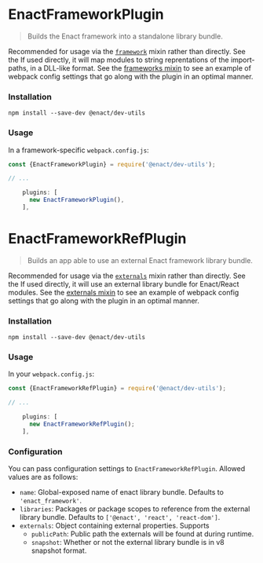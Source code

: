 # EnactFrameworkPlugin

> Builds the Enact framework into a standalone library bundle.

Recommended for usage via the [`framework`](../../mixins/README.md) mixin rather than directly. See the   If used directly, it will map modules to string reprentations of the import-paths, in a DLL-like format. See the [frameworks mixin](https://github.com/enactjs/dev-utils/blob/master/mixins/framework.js) to see an example of webpack config settings that go along with the plugin in an optimal manner.

### Installation

```
npm install --save-dev @enact/dev-utils
```

### Usage

In a framework-specific `webpack.config.js`:

```js
const {EnactFrameworkPlugin} = require('@enact/dev-utils');

// ...

    plugins: [
      new EnactFrameworkPlugin(),
    ],
```


# EnactFrameworkRefPlugin

> Builds an app able to use an external Enact framework library bundle.

Recommended for usage via the [`externals`](../../mixins/README.md) mixin rather than directly. See the   If used directly, it will use an external library bundle for Enact/React modules. See the [externals mixin](https://github.com/enactjs/dev-utils/blob/master/mixins/externals.js) to see an example of webpack config settings that go along with the plugin in an optimal manner.

### Installation

```
npm install --save-dev @enact/dev-utils
```

### Usage

In your `webpack.config.js`:

```js
const {EnactFrameworkRefPlugin} = require('@enact/dev-utils');

// ...

    plugins: [
      new EnactFrameworkRefPlugin();
    ],
```

### Configuration
You can pass configuration settings to `EnactFrameworkRefPlugin`.
Allowed values are as follows:

- `name`: Global-exposed name of enact library bundle. Defaults to `'enact_framework'`.
- `libraries`: Packages or package scopes to reference from the external library bundle. Defaults to `['@enact', 'react', 'react-dom']`.
- `externals`: Object containing external properties. Supports
  - `publicPath`: Public path the externals will be found at during runtime.
  - `snapshot`: Whether or not the external library bundle is in v8 snapshot format.
